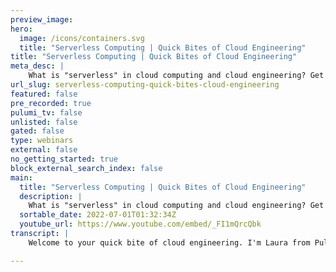 ```yaml
---
preview_image:
hero:
  image: /icons/containers.svg
  title: "Serverless Computing | Quick Bites of Cloud Engineering"
title: "Serverless Computing | Quick Bites of Cloud Engineering"
meta_desc: |
    What is "serverless" in cloud computing and cloud engineering? Get a quick overview of serverless computing and architecture with Laura, one of Pul...
url_slug: serverless-computing-quick-bites-cloud-engineering
featured: false
pre_recorded: true
pulumi_tv: false
unlisted: false
gated: false
type: webinars
external: false
no_getting_started: true
block_external_search_index: false
main:
  title: "Serverless Computing | Quick Bites of Cloud Engineering"
  description: |
    What is "serverless" in cloud computing and cloud engineering? Get a quick overview of serverless computing and architecture with Laura, one of Pulumi's developer advocates, in this episode of Quick Bites of Cloud Engineering. Serverless explained in less than 5 minutes!  Learn more about Pulumi at https://pulumip.us/home  Want to propose something for me to talk about? Drop a request in the comments or head to this GitHub repo to add a topic request or vote for your favorite with emojis: https://pulumip.us/pulumitv-github  Watch the whole Quick Bites series at https://pulumip.us/quick-bites
  sortable_date: 2022-07-01T01:32:34Z
  youtube_url: https://www.youtube.com/embed/_FI1mQrcQbk
transcript: |
    Welcome to your quick bite of cloud engineering. I'm Laura from Pulumi. And today we're here to chat about serverless. So what exactly is serverless? Serverless is short for serverless computing or serverless architecture. And it doesn't mean that you don't use servers. There's no magical computer system running your application rather. Serverless computing means the provider of your computing power is managing the servers completely for you from handling the configuration and maintenance to intelligently understanding your scaling needs. And you are only concerned with running your actual applications as a result. It's known as a cloud native architecture type in general serverless applications only run when necessary, not all the time and therefore require an event that triggers the application to run. There are two major ways to think of serverless computing. Serverless front ends, also known as back end as a service or Baas and serverless functions also known as functions as a service or FAA F. Serverless front ends are applications where the developer or owner of the application just sets up a front end and then connects that front end to third party back end services like authentication or databases. Serverless functions are event driven applications that generally are short bits of business logic or server side application logic hosted in a container FAA S systems support custom work. So they're more popular examples of these very popular function as a service services include AWS, LAMBDA K, native Azure functions, GCP, cloud run GCP cloud functions and more now, that's great. But what does it have to do with cloud engineering? Well, serverless computing has been growing exponentially for two major reasons. One you don't pay for any time where the application isn't running. So there's a lot of cost optimization opportunities. In fact, if you optimize your application, well, you can reduce your cost dramatically due to very short processing time and the ability to trigger workflows as users engage with them, two many developers have discovered they can run their applications without knowing a lot about how to set up all of the servers and networking equipment that they need as a result. Teams enjoy setting up a serverless framework that developers can run applications on top of without spending a lot of time managing and configuring systems knowing how these platforms work is critical to your career. This has been your quick bite of cloud engineering for this week. If you like this video, please share it, sharing it and liking and subscribing, of course, helps out our channel and helps me make more videos like this for you. Also, if you want to learn about something specific, leave me a note down in the comments. I do read those or open an issue in our github repo that I'm linking in the description. I'll be back soon for another quick bite. Take care. Bye. If you have a topic, you would love to have us cover here on Pulumi TV. All you have to do is go to github dot com slash Pulumi slash Pulumi TV. Thanks so much.

---
```

